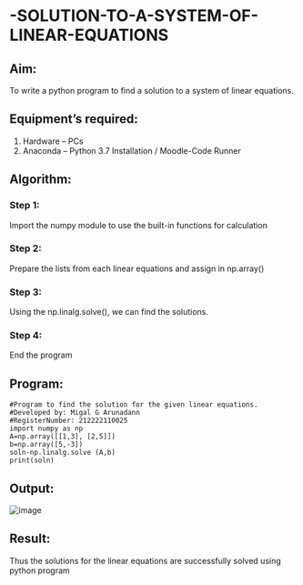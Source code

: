 # -SOLUTION-TO-A-SYSTEM-OF-LINEAR-EQUATIONS
## Aim:
To write a python program to find a solution to a system of linear equations.
## Equipment’s required:
1. 	Hardware – PCs
2. 	Anaconda – Python 3.7 Installation / Moodle-Code Runner
## Algorithm:
### Step 1: 
Import the numpy module to use the built-in functions for calculation
### Step 2: 
Prepare the lists from each linear equations and assign in np.array()
### Step 3: 
Using the np.linalg.solve(), we can find the solutions.
### Step 4: 
End the program
## Program:
```
#Program to find the solution for the given linear equations.
#Developed by: Migal G Arunadann
#RegisterNumber: 212222110025
import numpy as np
A=np.array([[1,3], [2,5]])
b=np.array([5,-3])
soln-np.linalg.solve (A,b)
print(soln)
```

## Output:

![image](https://github.com/Migaleyy/-SOLUTION-TO-A-SYSTEM-OF-LINEAR-EQUATIONS/assets/118262199/cb556f25-7fea-4e92-86dc-06c7af243c66)

## Result: 
Thus the solutions for the linear equations are successfully solved using python program

